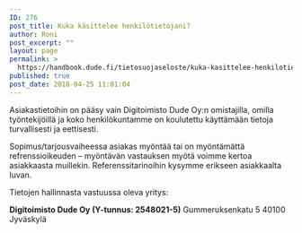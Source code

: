 ```yaml
---
ID: 276
post_title: Kuka käsittelee henkilötietojani?
author: Roni
post_excerpt: ""
layout: page
permalink: >
  https://handbook.dude.fi/tietosuojaseloste/kuka-kasittelee-henkilotietojani
published: true
post_date: 2018-04-25 11:01:04
---
```

Asiakastietoihin on pääsy vain Digitoimisto Dude Oy:n omistajilla, omilla työntekijöillä ja koko henkilökuntamme on koulutettu käyttämään tietoja turvallisesti ja eettisesti.

Sopimus/tarjousvaiheessa asiakas myöntää tai on myöntämättä refrenssioikeuden – myöntävän vastauksen myötä voimme kertoa asiakkaasta muillekin. Referenssitarinoihin kysymme erikseen asiakkaalta luvan.

Tietojen hallinnasta vastuussa oleva yritys:

<strong>Digitoimisto Dude Oy (Y-tunnus: 2548021-5)</strong>
Gummeruksenkatu 5
40100 Jyväskylä